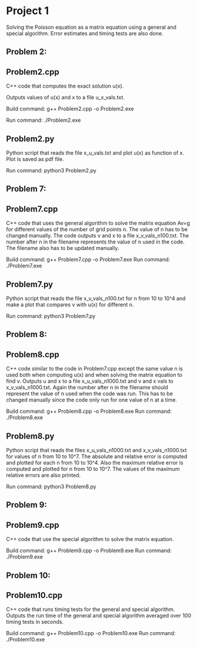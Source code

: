 # Project 1

Solving the Poisson equation as a matrix equation using a general and special algorithm. Error estimates and timing tests are also done. 


Problem 2:
---------
Problem2.cpp
----
C++ code that computes the exact solution u(x). 

Outputs values of u(x) and x to a file u_x_vals.txt. 

Build command: g++ Problem2.cpp -o Problem2.exe

Run command: ./Problem2.exe

Problem2.py
----
Python script that reads the file x_u_vals.txt and plot u(x) as function of x.
Plot is saved as pdf file.

Run command: python3 Problem2.py


Problem 7:
--------
Problem7.cpp
----
C++ code that uses the general algorithm to solve the matrix equation Av=g for different values of the number of grid points n.
The value of n has to be changed manually. The code outputs v and x to a file x_v_vals_n100.txt. The number after n in the 
filename represents the value of n used in the code. The filename also has to be updated manually.

Build command: g++ Problem7.cpp -o Problem7.exe
Run command: ./Problem7.exe

Problem7.py
----
Python script that reads the file x_v_vals_n100.txt for n from 10 to 10^4 and make a plot that compares v with u(x) for different n. 

Run command: python3 Problem7.py


Problem 8:
--------
Problem8.cpp
----
C++ code similar to the code in Problem7.cpp except the same value n is used both when computing u(x) and when solving the 
matrix equation to find v. Outputs u and x to a file x_u_vals_n1000.txt and v and x vals to x_v_vals_n1000.txt. Again the 
number after n in the filename should represent the value of n used when the code was run. This has to be changed manually
since the code only run for one value of n at a time.

Build command: g++ Problem8.cpp -o Problem8.exe
Run command: ./Problem8.exe

Problem8.py
----
Python script that reads the files x_u_vals_n1000.txt and x_v_vals_n1000.txt for values of n from 10 to 10^7.
The absolute and relative error is computed and plotted for each n from 10 to 10^4. Also the maximum relative 
error is computed and plotted for n from 10 to 10^7. The values of the maximum relative errors are also printed.

Run command: python3 Problem8.py


Problem 9:
--------
Problem9.cpp
----
C++ code that use the special algorithm to solve the matrix equation. 

Build command: g++ Problem9.cpp -o Problem9.exe
Run command: ./Problem9.exe


Problem 10:
--------
Problem10.cpp
----
C++ code that runs timing tests for the general and special algorithm.
Outputs the run time of the general and special algorithm averaged over 100 timing tests in seconds.

Build command: g++ Problem10.cpp -o Problem10.exe
Run command: ./Problem10.exe
